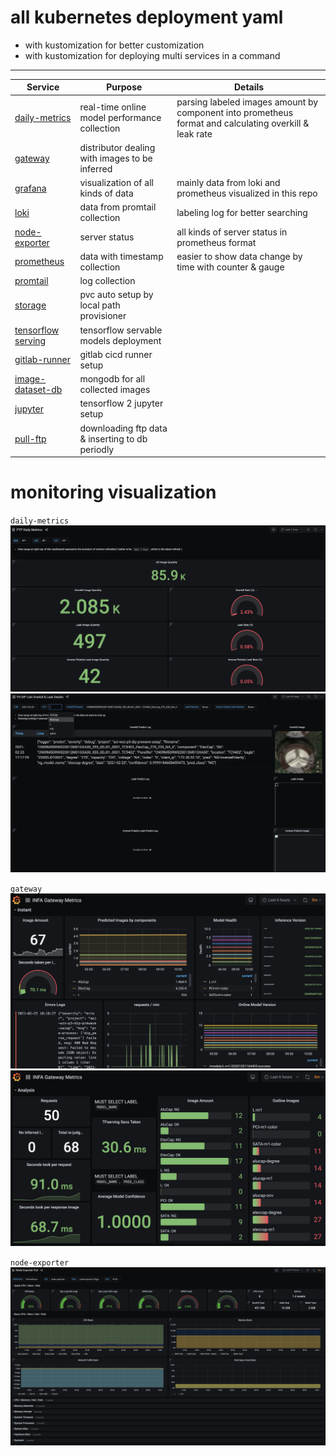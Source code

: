 # all kubernetes deployment yaml
- with kustomization for better customization
- with kustomization for deploying multi services in a command
---
|Service|Purpose|Details|
|-|-|-|
| [daily-metrics](./base/daily-metrics) | real-time online model performance collection  | parsing labeled images amount by component into prometheus format and calculating overkill & leak rate |
| [gateway](./base/gateway) | distributor dealing with images to be inferred |  |
| [grafana](./base/grafana) | visualization of all kinds of data  | mainly data from loki and prometheus visualized in this repo |
| [loki](./base/loki) | data from promtail collection | labeling log for better searching |
| [node-exporter](./base/node-exporter) | server status | all kinds of server status in prometheus format |
| [prometheus](./base/prometheus) | data with timestamp collection | easier to show data change by time with counter & gauge |
| [promtail](./base/promtail) | log collection |  |
| [storage](./base/storage) | pvc auto setup by local path provisioner |  |
| [tensorflow serving](./base/tfserving) | tensorflow servable models deployment |  |
| [gitlab-runner](./dev/gitlab-runner) | gitlab cicd runner setup |  |
| [image-dataset-db](./dev/image-dataset-db) | mongodb for all collected images |  |
| [jupyter](./dev/jupyter) | tensorflow 2 jupyter setup |  |
| [pull-ftp](./dev/pull-ftp) | downloading ftp data & inserting to db periodly |  |
# monitoring visualization
`daily-metrics`
<img src="../ftp-metrics.png">
<img src="../overkill-leak-details.png">

`gateway`
<img src="../gateway-metrics-instant.png">
<img src="../gateway-metrics-analysis.png">

`node-exporter`
<img src="../node-exporter.png">
